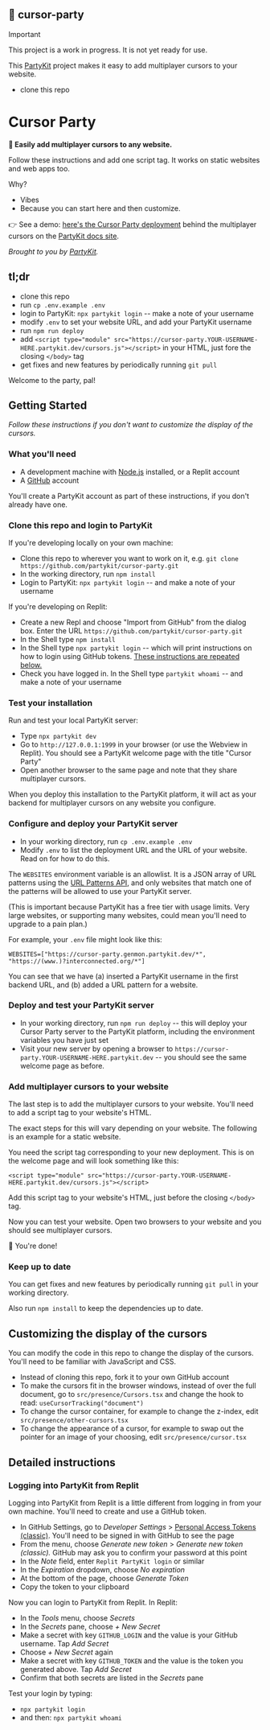 ## 🎈 cursor-party

> [!IMPORTANT]  
> This project is a work in progress. It is not yet ready for use.

This [PartyKit](https://www.partykit.io) project makes it easy to add multiplayer cursors to your website.

- clone this repo

# Cursor Party

**🎈 Easily add multiplayer cursors to any website.**

Follow these instructions and add one script tag. It works on static websites and web apps too.

Why?

- Vibes
- Because you can start here and then customize.

👉 See a demo: [here's the Cursor Party deployment](#) behind the multiplayer cursors on the [PartyKit docs site](https://docs.partykit.io).

_Brought to you by [PartyKit](https://www.partykit.io)._

## tl;dr

- clone this repo
- run `cp .env.example .env`
- login to PartyKit: `npx partykit login` -- make a note of your username
- modify `.env` to set your website URL, and add your PartyKit username
- run `npm run deploy`
- add `<script type="module" src="https://cursor-party.YOUR-USERNAME-HERE.partykit.dev/cursors.js"></script>` in your HTML, just fore the closing `</body>` tag
- get fixes and new features by periodically running `git pull`

Welcome to the party, pal!

## Getting Started

_Follow these instructions if you don't want to customize the display of the cursors._

### What you'll need

- A development machine with [Node.js](https://nodejs.org/en/) installed, or a Replit account
- A [GitHub](https://github.com) account

You'll create a PartyKit account as part of these instructions, if you don't already have one.

### Clone this repo and login to PartyKit

If you're developing locally on your own machine:

- Clone this repo to wherever you want to work on it, e.g. `git clone https://github.com/partykit/cursor-party.git`
- In the working directory, run `npm install`
- Login to PartyKit: `npx partykit login` -- and make a note of your username

If you're developing on Replit:

- Create a new Repl and choose "Import from GitHub" from the dialog box. Enter the URL `https://github.com/partykit/cursor-party.git`
- In the Shell type `npm install`
- In the Shell type `npx partykit login` -- which will print instructions on how to login using GitHub tokens. [These instructions are repeated below.](#)
- Check you have logged in. In the Shell type `partykit whoami` -- and make a note of your username

### Test your installation

Run and test your local PartyKit server:

- Type `npx partykit dev`
- Go to `http://127.0.0.1:1999` in your browser (or use the Webview in Replit). You should see a PartyKit welcome page with the title "Cursor Party"
- Open another browser to the same page and note that they share multiplayer cursors.

When you deploy this installation to the PartyKit platform, it will act as your backend for multiplayer cursors on any website you configure.

### Configure and deploy your PartyKit server

- In your working directory, run `cp .env.example .env`
- Modify `.env` to list the deployment URL and the URL of your website. Read on for how to do this.

The `WEBSITES` environment variable is an allowlist. It is a JSON array of URL patterns using the [URL Patterns API](https://developer.mozilla.org/en-US/docs/Web/API/URL_Pattern_API), and only websites that match one of the patterns will be allowed to use your PartyKit server.

(This is important because PartyKit has a free tier with usage limits. Very large websites, or supporting many websites, could mean you'll need to upgrade to a pain plan.)

For example, your `.env` file might look like this:

```
WEBSITES=["https://cursor-party.genmon.partykit.dev/*", "https://(www.)?interconnected.org/*"]
```

You can see that we have (a) inserted a PartyKit username in the first backend URL, and (b) added a URL pattern for a website.

### Deploy and test your PartyKit server

- In your working directory, run `npm run deploy` -- this will deploy your Cursor Party server to the PartyKit platform, including the environment variables you have just set
- Visit your new server by opening a browser to `https://cursor-party.YOUR-USERNAME-HERE.partykit.dev` -- you should see the same welcome page as before.

### Add multiplayer cursors to your website

The last step is to add the multiplayer cursors to your website. You'll need to add a script tag to your website's HTML.

The exact steps for this will vary depending on your website. The following is an example for a static website.

You need the script tag corresponding to your new deployment. This is on the welcome page and will look something like this:

```
<script type="module" src="https://cursor-party.YOUR-USERNAME-HERE.partykit.dev/cursors.js"></script>
```

Add this script tag to your website's HTML, just before the closing `</body>` tag.

Now you can test your website. Open two browsers to your website and you should see multiplayer cursors.

🎈 You're done!

### Keep up to date

You can get fixes and new features by periodically running `git pull` in your working directory.

Also run `npm install` to keep the dependencies up to date.

## Customizing the display of the cursors

You can modify the code in this repo to change the display of the cursors. You'll need to be familiar with JavaScript and CSS.

- Instead of cloning this repo, fork it to your own GitHub account
- To make the cursors fit in the browser windows, instead of over the full document, go to `src/presence/Cursors.tsx` and change the hook to read: `useCursorTracking("document")`
- To change the cursor container, for example to change the z-index, edit `src/presence/other-cursors.tsx`
- To change the appearance of a cursor, for example to swap out the pointer for an image of your choosing, edit `src/presence/cursor.tsx`

## Detailed instructions

### Logging into PartyKit from Replit

Logging into PartyKit from Replit is a little different from logging in from your own machine. You'll need to create and use a GitHub token.

- In GitHub Settings, go to _Developer Settings_ > [Personal Access Tokens (classic)](https://github.com/settings/tokens). You'll need to be signed in with GitHub to see the page
- From the menu, choose _Generate new token_ > _Generate new token (classic)._ GitHub may ask you to confirm your password at this point
- In the _Note_ field, enter `Replit PartyKit login` or similar
- In the _Expiration_ dropdown, choose _No expiration_
- At the bottom of the page, choose _Generate Token_
- Copy the token to your clipboard

Now you can login to PartyKit from Replit. In Replit:

- In the _Tools_ menu, choose _Secrets_
- In the _Secrets_ pane, choose _+ New Secret_
- Make a secret with key `GITHUB_LOGIN` and the value is your GitHub username. Tap _Add Secret_
- Choose _+ New Secret_ again
- Make a secret with key `GITHUB_TOKEN` and the value is the token you generated above. Tap _Add Secret_
- Confirm that both secrets are listed in the _Secrets_ pane

Test your login by typing:

- `npx partykit login`
- and then: `npx partykit whoami`
